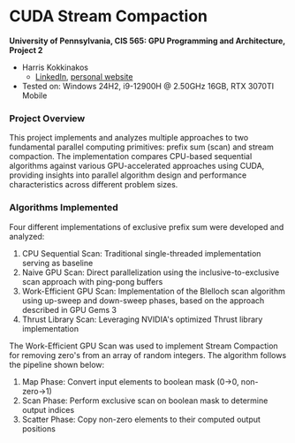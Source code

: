 CUDA Stream Compaction
======================

**University of Pennsylvania, CIS 565: GPU Programming and Architecture, Project 2**

* Harris Kokkinakos
  * [LinkedIn](https://www.linkedin.com/in/haralambos-kokkinakos-5311a3210/), [personal website](https://harriskoko.github.io/Harris-Projects/)
* Tested on: Windows 24H2, i9-12900H @ 2.50GHz 16GB, RTX 3070TI Mobile

### Project Overview
This project implements and analyzes multiple approaches to two fundamental parallel computing primitives: prefix sum (scan) and stream compaction. The implementation compares CPU-based sequential algorithms against various GPU-accelerated approaches using CUDA, providing insights into parallel algorithm design and performance characteristics across different problem sizes.

### Algorithms Implemented
Four different implementations of exclusive prefix sum were developed and analyzed:
1. CPU Sequential Scan: Traditional single-threaded implementation serving as baseline
2. Naive GPU Scan: Direct parallelization using the inclusive-to-exclusive scan approach with ping-pong buffers
3. Work-Efficient GPU Scan: Implementation of the Blelloch scan algorithm using up-sweep and down-sweep phases, based on the approach described in GPU Gems 3
4. Thrust Library Scan: Leveraging NVIDIA's optimized Thrust library implementation

The Work-Efficient GPU Scan was used to implement Stream Compaction for removing zero's from an array of random integers. The algorithm follows the pipeline shown below:
1. Map Phase: Convert input elements to boolean mask (0→0, non-zero→1)
2. Scan Phase: Perform exclusive scan on boolean mask to determine output indices
3. Scatter Phase: Copy non-zero elements to their computed output positions
